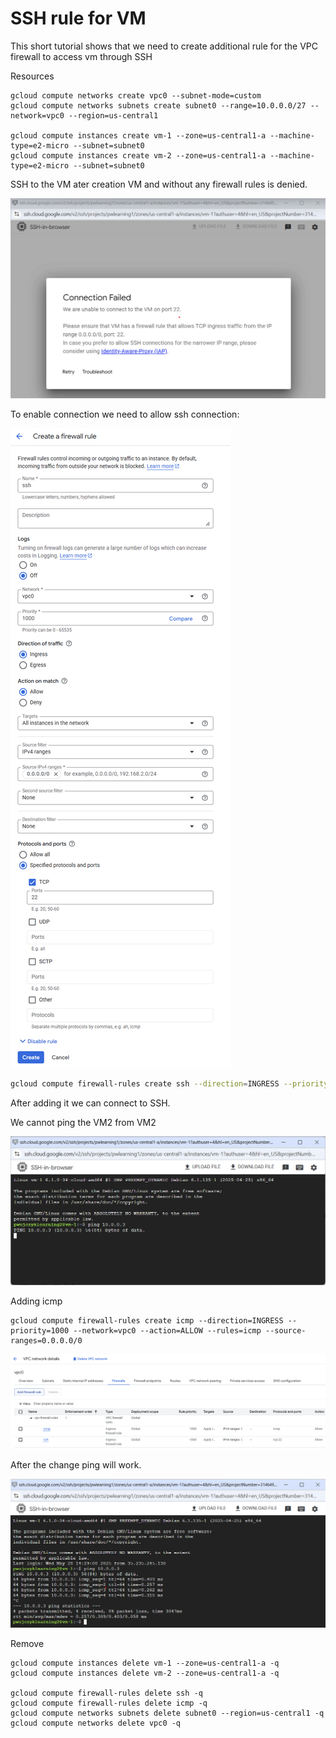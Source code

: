 
# SSH rule for VM

This short tutorial shows that we need to create additional rule for the VPC firewall to access vm through SSH

Resources

```
gcloud compute networks create vpc0 --subnet-mode=custom
gcloud compute networks subnets create subnet0 --range=10.0.0.0/27 --network=vpc0 --region=us-central1

gcloud compute instances create vm-1 --zone=us-central1-a --machine-type=e2-micro --subnet=subnet0
gcloud compute instances create vm-2 --zone=us-central1-a --machine-type=e2-micro --subnet=subnet0
```
SSH to the VM ater creation VM and without any firewall rules is denied.

![ConnectionFailed](./images/connection-rejected.png)

To enable connection we need to allow ssh connection:

![sshrule](./images/ssh-rule.png)

```bash
gcloud compute firewall-rules create ssh --direction=INGRESS --priority=1000 --network=vpc0 --action=ALLOW --rules=tcp:22 --source-ranges=0.0.0.0/0
```
After adding it we can connect to SSH.

We cannot ping the VM2 from VM2

![ssh timeout](./images/ssh-timeout.png)

Adding icmp
```shell
gcloud compute firewall-rules create icmp --direction=INGRESS --priority=1000 --network=vpc0 --action=ALLOW --rules=icmp --source-ranges=0.0.0.0/0
```

![VPC firewall rules](./images/vpc-firewall-rules.png)

After the change ping will work.

![Success ping](./images/success-ping.png)

Remove
```shell
gcloud compute instances delete vm-1 --zone=us-central1-a -q
gcloud compute instances delete vm-2 --zone=us-central1-a -q

gcloud compute firewall-rules delete ssh -q
gcloud compute firewall-rules delete icmp -q
gcloud compute networks subnets delete subnet0 --region=us-central1 -q
gcloud compute networks delete vpc0 -q
```